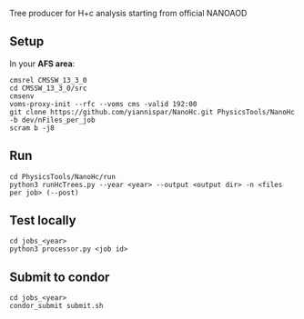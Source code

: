 Tree producer for H+c analysis starting from official NANOAOD  

Setup  
-----  
In your **AFS area**:  
```  
cmsrel CMSSW_13_3_0  
cd CMSSW_13_3_0/src  
cmsenv  
voms-proxy-init --rfc --voms cms -valid 192:00  
git clone https://github.com/yiannispar/NanoHc.git PhysicsTools/NanoHc -b dev/nFiles_per_job  
scram b -j8  
```  

Run    
---  
```  
cd PhysicsTools/NanoHc/run  
python3 runHcTrees.py --year <year> --output <output dir> -n <files per job> (--post)  
```  

Test locally  
------------  
```  
cd jobs_<year>  
python3 processor.py <job id>  
```  

Submit to condor  
----------------  
```  
cd jobs_<year>  
condor_submit submit.sh  
```  